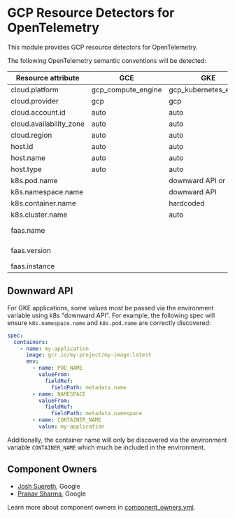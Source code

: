 # GCP Resource Detectors for OpenTelemetry

This module provides GCP resource detectors for OpenTelemetry.

The following OpenTelemetry semantic conventions will be detected:

| Resource attribute | GCE | GKE | GCR | GCF | GAE |
| ------------------ | --- | --- | --- | --- | --- |
| cloud.platform | gcp_compute_engine | gcp_kubernetes_engine | gcp_cloud_run | gcp_cloud_run | gcp_app_engine |
| cloud.provider | gcp | gcp | gcp | gcp | gcp |
| cloud.account.id | auto | auto | auto | auto | auto |
| cloud.availability_zone | auto | auto | auto | auto | auto |
| cloud.region | auto | auto | auto | auto | auto |
| host.id | auto | auto | | | |
| host.name | auto | auto | | | |
| host.type | auto | auto | | | |
| k8s.pod.name | | downward API or auto | | | |
| k8s.namespace.name | | downward API | | | |
| k8s.container.name | | hardcoded | | | |
| k8s.cluster.name | | auto | | | |
| faas.name | | | environment var | environment var | environment var |
| faas.version | | | environment var | environment var | environment var |
| faas.instance | | | auto | auto | environment var |

## Downward API

For GKE applications, some values most be passed via the environment variable using k8s
"downward API".  For example, the following spec will ensure `k8s.namespace.name` and
`k8s.pod.name` are correctly discovered:

```yaml
spec:
  containers:
    - name: my-application
      image: gcr.io/my-project/my-image:latest
      env:
        - name: POD_NAME
          valueFrom:
            fieldRef:
              fieldPath: metadata.name
        - name: NAMESPACE
          valueFrom:
            fieldRef:
              fieldPath: metadata.namespace
        - name: CONTAINER_NAME
          value: my-application
```

Additionally, the container name will only be discovered via the environment variable `CONTAINER_NAME`
which much be included in the environment.

## Component Owners

- [Josh Suereth](https://github.com/jsuereth), Google
- [Pranav Sharma](https://github.com/psx95), Google

Learn more about component owners in [component_owners.yml](../.github/component_owners.yml).
